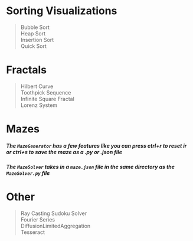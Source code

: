 # Sorting Visualizations

> Bubble Sort  
> Heap Sort  
> Insertion Sort  
> Quick Sort  

# Fractals
> Hilbert Curve  
> Toothpick Sequence  
> Infinite Square Fractal  
> Lorenz System  

# Mazes

##### The `MazeGenerator` has a few features like you can press ctrl+r to reset ir or ctrl+s to save the maze as a .py or .json file
##### The `MazeSolver` takes in a `maze.json` file in the same directory as the `MazeSolver.py` file 

# Other
> Ray Casting
> Sudoku Solver  
> Fourier Series  
> DiffusionLimitedAggregation  
> Tesseract  